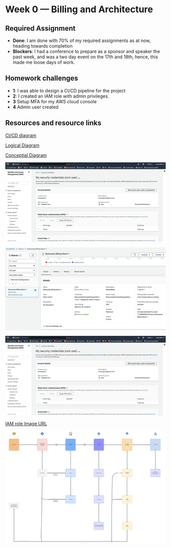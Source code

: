 # Week 0 — Billing and Architecture

## Required Assignment
* **Done**: I am done with 70% of my required assignments as at now, heading towards completion
* **Blockers**: I had a conference to prepare as a sponsor and speaker the past week, and was a two day event on the 17th and 18th, hence, this made me loose days of work.


## Homework challenges
* **1**: I was able to design a CI/CD pipeline for the project
* **2**: I created an IAM role with admin privileges.
* **3** Setup MFA for my AWS cloud console
* **4** Admin user created

## Resources and resource links
[CI/CD diagram](https://lucid.app/lucidchart/1975a43b-0453-4264-9315-32ba3eb9795b/edit?viewport_loc=-1155%2C9%2C9642%2C4508%2C0_0&invitationId=inv_5cbb129f-6605-4898-9670-e55fc5318a66)

[Logical Diagram](https://lucid.app/lucidchart/04ef2ace-0414-4ebd-9d54-365ff7f3fd50/edit?viewport_loc=-862%2C-1870%2C5153%2C2145%2C0_0&invitationId=inv_20b836b2-21c3-4046-b8d1-cfb427b06f12)

[Conceptial Diagram](https://lucid.app/lucidchart/24713036-e4f3-4028-9abf-8ecf0892a923/edit?viewport_loc=-2383%2C-1419%2C7319%2C3750%2C0_0&invitationId=inv_5b5c020c-7b57-4c36-bec1-97ecb650390f)

![MFA](/journal/proof/MFA.png)

![Cloudwatch alarm](/journal/proof/alarm.png)

![IAM User](/journal/proof/MFA.png)

[IAM role Image URL](/journal/proof/role.png)

![Logical Pipeline Diagram](/journal/proof/pipelineDiagram.png)


 
